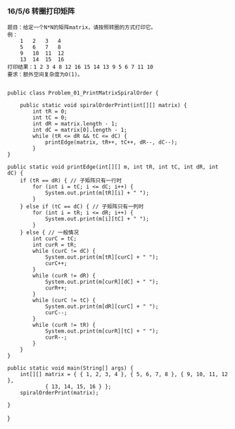 ### 16/5/6 转圈打印矩阵 ###

	题目：给定一个N*N的矩阵matrix，请按照转圈的方式打印它。
	例：
		1   2   3   4
		5   6   7   8
		9   10  11  12
		13  14  15  16
	打印结果：1 2 3 4 8 12 16 15 14 13 9 5 6 7 11 10
	要求：额外空间复杂度为O(1)。


	public class Problem_01_PrintMatrixSpiralOrder {

		public static void spiralOrderPrint(int[][] matrix) {
			int tR = 0;
			int tC = 0;                     
			int dR = matrix.length - 1;
			int dC = matrix[0].length - 1;
			while (tR <= dR && tC <= dC) {
				printEdge(matrix, tR++, tC++, dR--, dC--);
			}
	}

	public static void printEdge(int[][] m, int tR, int tC, int dR, int dC) {
		if (tR == dR) { // 子矩阵只有一行时
			for (int i = tC; i <= dC; i++) {
				System.out.print(m[tR][i] + " ");
			}
		} else if (tC == dC) { // 子矩阵只有一列时
			for (int i = tR; i <= dR; i++) {
				System.out.print(m[i][tC] + " ");
			}
		} else { // 一般情况
			int curC = tC;
			int curR = tR;
			while (curC != dC) {
				System.out.print(m[tR][curC] + " ");
				curC++;
			}
			while (curR != dR) {
				System.out.print(m[curR][dC] + " ");
				curR++;
			}
			while (curC != tC) {
				System.out.print(m[dR][curC] + " ");
				curC--;
			}
			while (curR != tR) {
				System.out.print(m[curR][tC] + " ");
				curR--;
			}
		}
	}

	public static void main(String[] args) {
		int[][] matrix = { { 1, 2, 3, 4 }, { 5, 6, 7, 8 }, { 9, 10, 11, 12 },
				{ 13, 14, 15, 16 } };
		spiralOrderPrint(matrix);

	}

}
